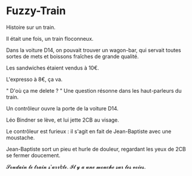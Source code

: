 # Fuzzy-Train
Histoire sur un train.

Il était une fois, un train floconneux.

Dans la voiture D14, on pouvait trouver un wagon-bar, qui servait toutes sortes de mets et boissons fraîches de grande qualité.

Les sandwiches étaient vendus à 10€.

L'expresso à 8€, ça va.

" D'où ça me delete ? " Une question résonne dans les haut-parleurs du train.

Un contrôleur ouvre la porte de la voiture D14.

Léo Bindner se lève, et lui jette 2CB au visage.

Le contrôleur est furieux : il s'agit en fait de Jean-Baptiste avec une moustache.

Jean-Baptiste sort un pieu et hurle de douleur, regardant les yeux de 2CB se fermer doucement.

𝓢𝓸𝓾𝓭𝓪𝓲𝓷 𝓵𝓮 𝓽𝓻𝓪𝓲𝓷 𝓼'𝓪𝓻𝓻ê𝓽𝓮. 𝓘𝓵 𝔂 𝓪 𝓾𝓷𝓮 𝓶𝓸𝓾𝓬𝓱𝓮 𝓼𝓾𝓻 𝓵𝓮𝓼 𝓿𝓸𝓲𝓮𝓼.

